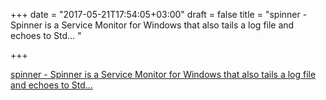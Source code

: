 +++
date = "2017-05-21T17:54:05+03:00"
draft = false
title = "spinner - Spinner is a Service Monitor for Windows that also tails a log file and echoes to Std... "

+++

<p><a href="https://t.co/pngYrpNtCe">spinner - Spinner is a Service Monitor for Windows that also tails a log file and echoes to Std... </a></p>
